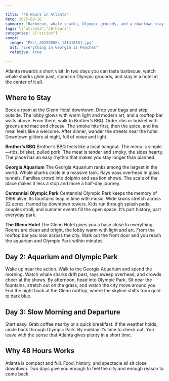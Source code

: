 ```yaml
---

title: "48 Hours in Atlanta"
date: 2025-08-16
summary: "Barbecue, whale sharks, Olympic grounds, and a downtown stay."
tags: \["atlanta","48-hours"]
categories: \["cities"]
cover:
  image: "PXL\_20250806\_141418551.jpg"
  alt: "Everything in Georgia is Peaches"
  relative: true

---
```


Atlanta rewards a short visit. In two days you can taste barbecue, watch whale sharks glide past, stand on Olympic grounds, and stay in a hotel at the center of it all.

## Where to Stay

Book a room at the Glenn Hotel downtown. Drop your bags and step outside. The lobby glows with warm light and modern art, and a rooftop bar waits above. From there, walk to Brother’s BBQ. Order ribs or brisket with greens and mac and cheese. The smoke hits first, then the spice, and the meal feels like a welcome. After dinner, wander the streets near the hotel. Downtown glitters at night, full of noise and light.

**Brother’s BBQ**
Brother’s BBQ feels like a local hangout. The menu is simple—ribs, brisket, pulled pork. The meat is tender and smoky, the sides hearty. The place has an easy rhythm that makes you stay longer than planned.

**Georgia Aquarium**
The Georgia Aquarium ranks among the largest in the world. Whale sharks circle in a massive tank. Rays pass overhead in glass tunnels. Families crowd into dolphin and sea lion shows. The scale of the place makes it less a stop and more a half-day journey.

**Centennial Olympic Park**
Centennial Olympic Park keeps the memory of 1996 alive. Its fountains leap in time with music. Wide lawns stretch across 22 acres, framed by downtown towers. Kids run through splash pads, couples stroll, and summer events fill the open space. It’s part history, part everyday park.

**The Glenn Hotel**
The Glenn Hotel gives you a base close to everything. Rooms are clean and bright, the lobby warm with light and art. From the rooftop bar you look across the city. Walk out the front door and you reach the aquarium and Olympic Park within minutes.

## Day 2: Aquarium and Olympic Park

Wake up near the action. Walk to the Georgia Aquarium and spend the morning. Watch whale sharks drift past, rays sweep overhead, and crowds cheer at the shows. By afternoon, head into Olympic Park. Sit near the fountains, stretch out on the grass, and watch the city move around you. End the night back at the Glenn rooftop, where the skyline shifts from gold to dark blue.

## Day 3: Slow Morning and Departure

Start easy. Grab coffee nearby or a quick breakfast. If the weather holds, circle back through Olympic Park. By midday it’s time to check out. You leave with the sense that Atlanta gives plenty in a short time.

## Why 48 Hours Works

Atlanta is compact and full. Food, history, and spectacle all sit close downtown. Two days give you enough to feel the city and enough reason to come back.
